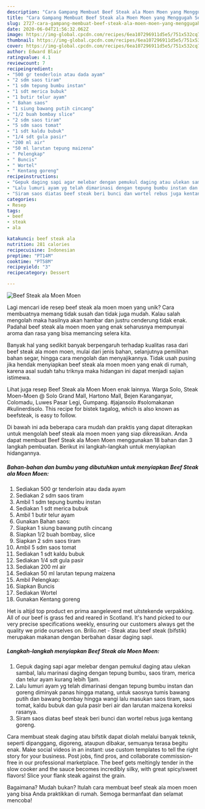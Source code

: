 ```yaml
---
description: "Cara Gampang Membuat Beef Steak ala Moen Moen yang Menggugah Selera"
title: "Cara Gampang Membuat Beef Steak ala Moen Moen yang Menggugah Selera"
slug: 2727-cara-gampang-membuat-beef-steak-ala-moen-moen-yang-menggugah-selera
date: 2020-06-04T21:56:32.062Z
image: https://img-global.cpcdn.com/recipes/6ea107296911d5e5/751x532cq70/beef-steak-ala-moen-moen-foto-resep-utama.jpg
thumbnail: https://img-global.cpcdn.com/recipes/6ea107296911d5e5/751x532cq70/beef-steak-ala-moen-moen-foto-resep-utama.jpg
cover: https://img-global.cpcdn.com/recipes/6ea107296911d5e5/751x532cq70/beef-steak-ala-moen-moen-foto-resep-utama.jpg
author: Edward Blair
ratingvalue: 4.1
reviewcount: 7
recipeingredient:
- "500 gr tenderloin atau dada ayam"
- "2 sdm saos tiram"
- "1 sdm tepung bumbu instan"
- "1 sdt merica bubuk"
- "1 butir telur ayam"
- " Bahan saos"
- "1 siung bawang putih cincang"
- "1/2 buah bombay slice"
- "2 sdm saos tiram"
- "5 sdm saos tomat"
- "1 sdt kaldu bubuk"
- "1/4 sdt gula pasir"
- "200 ml air"
- "50 ml larutan tepung maizena"
- " Pelengkap"
- " Buncis"
- " Wortel"
- " Kentang goreng"
recipeinstructions:
- "Gepuk daging sapi agar melebar dengan pemukul daging atau ulekan sambal, lalu marinasi daging dengan tepung bumbu, saos tiram, merica dan telur ayam kurang lebih 1jam."
- "Lalu lumuri ayam yg telah dimarinasi dengan tepung bumbu instan dan goreng diminyak panas hingga matang, untuk saosnya tumis bawang putih dan bawang bombay hingga wangi lalu masukan saos tiram, saos tomat, kaldu bubuk dan gula pasir beri air dan larutan maizena koreksi rasanya."
- "Siram saos diatas beef steak beri bunci dan wortel rebus juga kentang goreng."
categories:
- Resep
tags:
- beef
- steak
- ala

katakunci: beef steak ala 
nutrition: 281 calories
recipecuisine: Indonesian
preptime: "PT14M"
cooktime: "PT58M"
recipeyield: "3"
recipecategory: Dessert

---
```



![Beef Steak ala Moen Moen](https://img-global.cpcdn.com/recipes/6ea107296911d5e5/751x532cq70/beef-steak-ala-moen-moen-foto-resep-utama.jpg)

Lagi mencari ide resep beef steak ala moen moen yang unik? Cara membuatnya memang tidak susah dan tidak juga mudah. Kalau salah mengolah maka hasilnya akan hambar dan justru cenderung tidak enak. Padahal beef steak ala moen moen yang enak seharusnya mempunyai aroma dan rasa yang bisa memancing selera kita.

Banyak hal yang sedikit banyak berpengaruh terhadap kualitas rasa dari beef steak ala moen moen, mulai dari jenis bahan, selanjutnya pemilihan bahan segar, hingga cara mengolah dan menyajikannya. Tidak usah pusing jika hendak menyiapkan beef steak ala moen moen yang enak di rumah, karena asal sudah tahu triknya maka hidangan ini dapat menjadi sajian istimewa.

Lihat juga resep Beef Steak ala Moen Moen enak lainnya. Warga Solo, Steak Moen-Moen @ Solo Grand Mall, Hartono Mall, Bejen Karanganyar, Colomadu, Luwes Pasar Legi, Gumpang. #jajansolo #solomakanan #kulinerdisolo. This recipe for bistek tagalog, which is also known as beefsteak, is easy to follow.


Di bawah ini ada beberapa cara mudah dan praktis yang dapat diterapkan untuk mengolah beef steak ala moen moen yang siap dikreasikan. Anda dapat membuat Beef Steak ala Moen Moen menggunakan 18 bahan dan 3 langkah pembuatan. Berikut ini langkah-langkah untuk menyiapkan hidangannya.

<!--inarticleads1-->

##### Bahan-bahan dan bumbu yang dibutuhkan untuk menyiapkan Beef Steak ala Moen Moen:

1. Sediakan 500 gr tenderloin atau dada ayam
1. Sediakan 2 sdm saos tiram
1. Ambil 1 sdm tepung bumbu instan
1. Sediakan 1 sdt merica bubuk
1. Ambil 1 butir telur ayam
1. Gunakan  Bahan saos:
1. Siapkan 1 siung bawang putih cincang
1. Siapkan 1/2 buah bombay, slice
1. Siapkan 2 sdm saos tiram
1. Ambil 5 sdm saos tomat
1. Sediakan 1 sdt kaldu bubuk
1. Sediakan 1/4 sdt gula pasir
1. Sediakan 200 ml air
1. Sediakan 50 ml larutan tepung maizena
1. Ambil  Pelengkap:
1. Siapkan  Buncis
1. Sediakan  Wortel
1. Gunakan  Kentang goreng


Het is altijd top product en prima aangeleverd met uitstekende verpakking. All of our beef is grass fed and reared in Scotland. It&#39;s hand picked to our very precise specifications weekly, ensuring our customers always get the quality we pride ourselves on. Brilio.net - Steak atau beef steak (bifstik) merupakan makanan dengan berbahan dasar daging sapi. 

<!--inarticleads2-->

##### Langkah-langkah menyiapkan Beef Steak ala Moen Moen:

1. Gepuk daging sapi agar melebar dengan pemukul daging atau ulekan sambal, lalu marinasi daging dengan tepung bumbu, saos tiram, merica dan telur ayam kurang lebih 1jam.
1. Lalu lumuri ayam yg telah dimarinasi dengan tepung bumbu instan dan goreng diminyak panas hingga matang, untuk saosnya tumis bawang putih dan bawang bombay hingga wangi lalu masukan saos tiram, saos tomat, kaldu bubuk dan gula pasir beri air dan larutan maizena koreksi rasanya.
1. Siram saos diatas beef steak beri bunci dan wortel rebus juga kentang goreng.


Cara membuat steak daging atau bifstik dapat diolah melalui banyak teknik, seperti dipanggang, digoreng, ataupun dibakar, semuanya terasa begitu enak. Make social videos in an instant: use custom templates to tell the right story for your business. Post jobs, find pros, and collaborate commission-free in our professional marketplace. The beef gets meltingly tender in the slow cooker and the sauce becomes incredibly silky, with great spicy/sweet flavors! Slice your flank steak against the grain. 

Bagaimana? Mudah bukan? Itulah cara membuat beef steak ala moen moen yang bisa Anda praktikkan di rumah. Semoga bermanfaat dan selamat mencoba!
